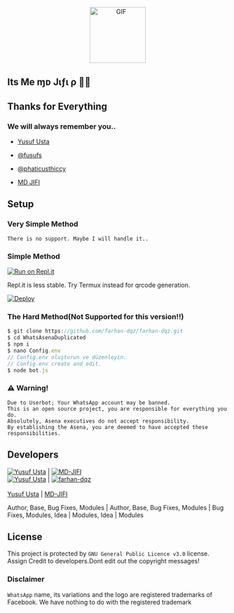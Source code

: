 
<p align="center">
<img src="https://media.giphy.com/media/4dM1U76aAQ3dbE6bc3/giphy.gif" alt="GIF" width="128" height="128"/>
</p>


## Its Me ɱᴅ Jιƒι ρ 🕵️‍♂️




## Thanks for Everything 
### We will always remember you..

- [Yusuf Usta](https://github.com/yusufusta)
- [@fusufs](https://t.me/fusufs)
- [@phaticusthiccy](https://github.com/phaticusthiccy)

- [ MD JIFI ](https://github.com/MD-JIFI)

## Setup
### Very Simple Method
`There is no support. Maybe I will handle it..`

### Simple Method
[![Run on Repl.it](https://repl.it/badge/github/quiec/whatsasena)](https://repl.it/@phaticusthiccy/WhatsAsena-QR)

Repl.it is less stable. Try Termux instead for qrcode generation.


[![Deploy](https://www.herokucdn.com/deploy/button.svg)](https://heroku.com/deploy?template=https://github.com/farhan-dqz/privatebot.git:/)

### The Hard Method(Not Supported for this version!!)
```js
$ git clone https://github.com/farhan-dqz/farhan-dqz.git
$ cd WhatsAsenaDuplicated
$ npm i
$ nano Config.env
// Config.env oluşturun ve düzenleyin.
// Config.env create and edit.
$ node bot.js
```

### ⚠️ Warning! 
```
Due to Userbot; Your WhatsApp account may be banned.
This is an open source project, you are responsible for everything you do. 
Absolutely, Asena executives do not accept responsibility.
By establishing the Asena, you are deemed to have accepted these responsibilities.
```

## Developers

[![Yusuf Usta](https://github.com/yusufusta.png?size=50)](https://quiec.tech) | [![MD-JIFI](https://github.com/MD-JIFI.png?size=100)](https://github.com/MD-JIFI)
<BR>
[![Yusuf Usta](https://github.com/yusufusta.png?size=50)](https://quiec.tech) | [![farhan-dqz](https://github.com/farhan-dqz.png?size=50)](https://github.com/farhan-dqz)
<BR>
<BR>
[Yusuf Usta](https://t.me/fusufs)    |    [MD-JIFI](https://github.com/MD-JIFI)

Author, Base, Bug Fixes, Modules | Author, Base, Bug Fixes, Modules | Bug Fixes, Modules, Idea | Modules, Idea | Modules


## License
This project is protected by `GNU General Public Licence v3.0` license.
Assign Credit to developers.Dont edit out the copyright messages!

### Disclaimer
`WhatsApp` name, its variations and the logo are registered trademarks of Facebook. We have nothing to do with the registered trademark
